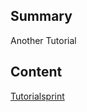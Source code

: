 ## Summary

 Another Tutorial 

## Content

[Tutorialsprint](http://www.tutorialspoint.com/python/)

